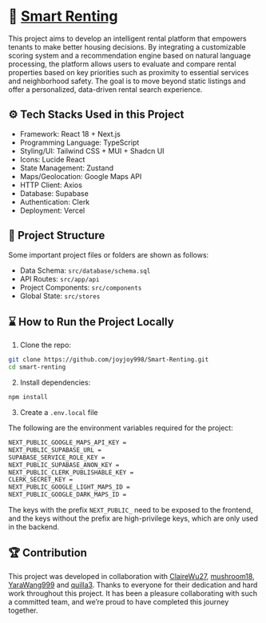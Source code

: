 # 🏡 [Smart Renting](https://www.smartrenting.studio/)

This project aims to develop an intelligent rental platform that empowers tenants to make better housing decisions. By integrating a customizable scoring system and a recommendation engine based on natural language processing, the platform allows users to evaluate and compare rental properties based on key priorities such as proximity to essential services and neighborhood safety. The goal is to move beyond static listings and offer a personalized, data-driven rental search experience.

## ⚙️ Tech Stacks Used in this Project

<ul>
<li>Framework: React 18 + Next.js</li>
<li>Programming Language: TypeScript</li>
<li>Styling/UI: Tailwind CSS + MUI + Shadcn UI</li>
<li>Icons: Lucide React</li>
<li>State Management: Zustand</li>
<li>Maps/Geolocation: Google Maps API</li>
<li>HTTP Client: Axios</li>
<li>Database: Supabase</li>
<li>Authentication: Clerk</li>
<li>Deployment: Vercel</li>
</ul>

## 📂 Project Structure

Some important project files or folders are shown as follows:

- Data Schema: `src/database/schema.sql`
- API Routes: `src/app/api`
- Project Components: `src/components`
- Global State: `src/stores`

## ⌛️ How to Run the Project Locally

1. Clone the repo:

```bash
git clone https://github.com/joyjoy998/Smart-Renting.git
cd smart-renting
```

2. Install dependencies:

```bash
npm install
```

3. Create a `.env.local` file

The following are the environment variables required for the project:

```bash
NEXT_PUBLIC_GOOGLE_MAPS_API_KEY =
NEXT_PUBLIC_SUPABASE_URL =
SUPABASE_SERVICE_ROLE_KEY =
NEXT_PUBLIC_SUPABASE_ANON_KEY =
NEXT_PUBLIC_CLERK_PUBLISHABLE_KEY =
CLERK_SECRET_KEY =
NEXT_PUBLIC_GOOGLE_LIGHT_MAPS_ID =
NEXT_PUBLIC_GOOGLE_DARK_MAPS_ID =
```

The keys with the prefix `NEXT_PUBLIC_` need to be exposed to the frontend, and the keys without the prefix are high-privilege keys, which are only used in the backend.

## 🏆 Contribution

This project was developed in collaboration with [ClaireWu27](https://github.com/ClaireWu27), [mushroom18](https://github.com/mushroom18), [YaraWang999](https://github.com/YaraWang999) and [quilla3](https://github.com/quilla3).
Thanks to everyone for their dedication and hard work throughout this project. It has been a pleasure collaborating with such a committed team, and we’re proud to have completed this journey together.
